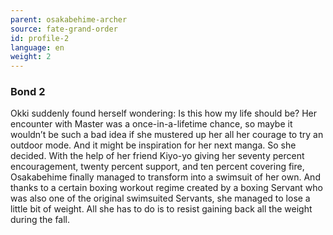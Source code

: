 ```yaml
---
parent: osakabehime-archer
source: fate-grand-order
id: profile-2
language: en
weight: 2
---
```


### Bond 2

Okki suddenly found herself wondering: Is this how my life should be?
Her encounter with Master was a once-in-a-lifetime chance, so maybe it wouldn’t be such a bad idea if she mustered up her all her courage to try an outdoor mode. And it might be inspiration for her next manga.
So she decided.
With the help of her friend Kiyo-yo giving her seventy percent encouragement, twenty percent support, and ten percent covering fire, Osakabehime finally managed to transform into a swimsuit of her own.
And thanks to a certain boxing workout regime created by a boxing Servant who was also one of the original swimsuited Servants, she managed to lose a little bit of weight.
All she has to do is to resist gaining back all the weight during the fall.
